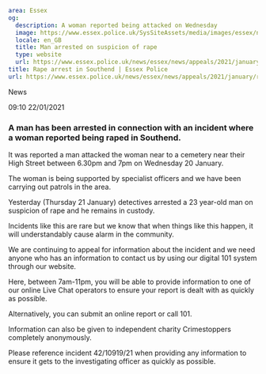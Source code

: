 ```yaml
area: Essex
og:
  description: A woman reported being attacked on Wednesday
  image: https://www.essex.police.uk/SysSiteAssets/media/images/essex/news/library-images/600/arrest-600.jpg?crop=(0,27,600,343)&amp;w=600&amp;h=300&amp;scale=both
  locale: en_GB
  title: Man arrested on suspicion of rape
  type: website
  url: https://www.essex.police.uk/news/essex/news/appeals/2021/january/rape-arrest-in-southend/
title: Rape arrest in Southend | Essex Police
url: https://www.essex.police.uk/news/essex/news/appeals/2021/january/rape-arrest-in-southend/
```

News

09:10 22/01/2021

### A man has been arrested in connection with an incident where a woman reported being raped in Southend.

It was reported a man attacked the woman near to a cemetery near their High Street between 6.30pm and 7pm on Wednesday 20 January.

The woman is being supported by specialist officers and we have been carrying out patrols in the area.

Yesterday (Thursday 21 January) detectives arrested a 23 year-old man on suspicion of rape and he remains in custody.

Incidents like this are rare but we know that when things like this happen, it will understandably cause alarm in the community.

We are continuing to appeal for information about the incident and we need anyone who has an information to contact us by using our digital 101 system through our website.

Here, between 7am-11pm, you will be able to provide information to one of our online Live Chat operators to ensure your report is dealt with as quickly as possible.

Alternatively, you can submit an online report or call 101.

Information can also be given to independent charity Crimestoppers completely anonymously.

Please reference incident 42/10919/21 when providing any information to ensure it gets to the investigating officer as quickly as possible.
